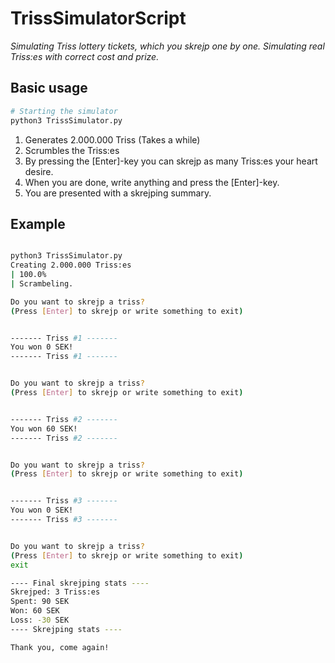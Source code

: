 # TrissSimulatorScript
_Simulating Triss lottery tickets, which you skrejp one by one. Simulating real Triss:es with correct cost and prize._

## Basic usage

```bash
# Starting the simulator
python3 TrissSimulator.py 

```

1. Generates 2.000.000 Triss (Takes a while)
2. Scrumbles the Triss:es
3. By pressing the [Enter]-key you can skrejp as many Triss:es your heart desire.
4. When you are done, write anything and press the [Enter]-key.
5. You are presented with a skrejping summary.

## Example

```bash

python3 TrissSimulator.py 
Creating 2.000.000 Triss:es
| 100.0%
| Scrambeling.

Do you want to skrejp a triss?
(Press [Enter] to skrejp or write something to exit)


------- Triss #1 -------
You won 0 SEK!
------- Triss #1 -------


Do you want to skrejp a triss?
(Press [Enter] to skrejp or write something to exit)


------- Triss #2 -------
You won 60 SEK!
------- Triss #2 -------


Do you want to skrejp a triss?
(Press [Enter] to skrejp or write something to exit)


------- Triss #3 -------
You won 0 SEK!
------- Triss #3 -------


Do you want to skrejp a triss?
(Press [Enter] to skrejp or write something to exit)
exit

---- Final skrejping stats ----
Skrejped: 3 Triss:es
Spent: 90 SEK
Won: 60 SEK
Loss: -30 SEK
---- Skrejping stats ----

Thank you, come again!

```
